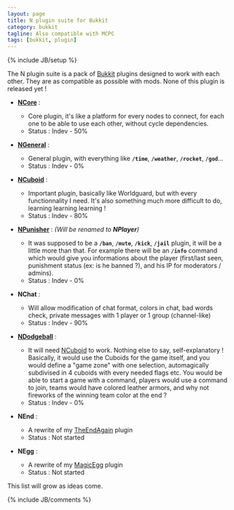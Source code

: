 ```yaml
---
layout: page
title: N plugin suite for Bukkit
category: bukkit
tagline: Also compatible with MCPC
tags: [bukkit, plugin]
---
```

{% include JB/setup %}

The N plugin suite is a pack of [Bukkit][] plugins designed to work with each other. They are as compatible as possible with mods. None of this plugin is released yet !

* **[NCore][]** : 
    - Core plugin, it's like a platform for every nodes to connect, for each one to be able to use each other, without cycle dependencies.
    - Status : Indev - 50%

* **[NGeneral][]** : 
    - General plugin, with everything like **`/time`**, **`/weather`**, **`/rocket`**, **`/god`**...
    - Status : Indev - 0%

* **[NCuboid][]** : 
    - Important plugin, basically like Worldguard, but with every functionnality I need. It's also something much more difficult to do, learning learning learning !
    - Status : Indev - 80%

* **[NPunisher][]** : _(Will be renamed to **NPlayer**)_
    - It was supposed to be a **`/ban`**, **`/mute`**, **`/kick`**, **`/jail`** plugin, it will be a little more than that. For example there will be an **`/info`** command which would give you informations about the player (first/last seen, punishment status (ex: is he banned ?), and his IP for moderators / admins).
    - Status : Indev - 0%

* **NChat** : 
    - Will allow modification of chat format, colors in chat, bad words check, private messages with 1 player or 1 group (channel-like)
    - Status : Indev - 90%

* **[NDodgeball][]** : 
    - It will need [NCuboid][] to work. Nothing else to say, self-explanatory ! Basically, it would use the Cuboids for the game itself, and you would define a "game zone" with one selection, automagically subdivised in 4 cuboids with every needed flags etc. You would be able to start a game with a command, players would use a command to join, teams would have colored leather armors, and why not fireworks of the winning team color at the end ?
    - Status : Indev - 0%

* **NEnd** : 
    - A rewrite of my [TheEndAgain][] plugin
    - Status : Not started

* **NEgg** : 
    - A rewrite of my [MagicEgg][] plugin
    - Status : Not started

This list will grow as ideas come.


{% include JB/comments %}

<!--- Under this lines are links defined --->
[Bukkit]: http://bukkit.org "Bukkit Forums"

[NCore]: https://github.com/Ribesg/NCore "NCore plugin repository"
[NGeneral]: https://github.com/Ribesg/NGeneral "NGeneral plugin repository"
[NCuboid]: https://github.com/Ribesg/NCuboid "NCuboid plugin repository"
[NPunisher]: https://github.com/Ribesg/NPunisher "NPunisher plugin repository"
[NDodgeball]: https://github.com/Ribesg/NDodgeball "NDodgeball plugin repository"

[TheEndAgain]: http://dev.bukkit.org/server-mods/n3w_theendagain/ "TheEndAgain on BukkitDev"
[MagicEgg]: http://dev.bukkit.org/server-mods/magicegg/ "MagicEgg on BukkitDev"